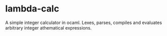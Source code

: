 # lambda-calc
A simple integer calculator in ocaml. Lexes, parses, compiles and evaluates arbitrary integer athematical expressions.
